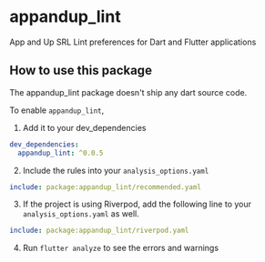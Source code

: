 # appandup_lint

App and Up SRL Lint preferences for Dart and Flutter applications

## How to use this package

The appandup_lint package doesn't ship any dart source code.

To enable `appandup_lint`,
1. Add it to your dev_dependencies
```yaml
dev_dependencies:
  appandup_lint: ^0.0.5
```

2. Include the rules into your `analysis_options.yaml`
```yaml
include: package:appandup_lint/recommended.yaml
```

3. If the project is using Riverpod, add the following line to your `analysis_options.yaml` as well.
```yaml
include: package:appandup_lint/riverpod.yaml
```

4. Run `flutter analyze` to see the errors and warnings
